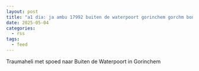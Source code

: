 ```yaml
---
layout: post
title: "a1 dia: ja ambu 17992 buiten de waterpoort gorinchem gorchm bon 66315"
date: 2025-05-04
categories: 
  - rss
tags: 
  - feed
---
```


Traumaheli met spoed naar Buiten de Waterpoort in Gorinchem
